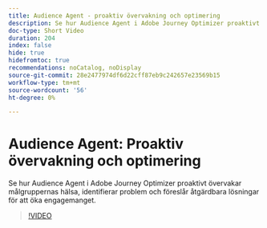 ```yaml
---
title: Audience Agent - proaktiv övervakning och optimering
description: Se hur Audience Agent i Adobe Journey Optimizer proaktivt övervakar målgruppernas hälsa, identifierar problem och föreslår åtgärdbara lösningar för att öka engagemanget.
doc-type: Short Video
duration: 204
index: false
hide: true
hidefromtoc: true
recommendations: noCatalog, noDisplay
source-git-commit: 28e2477974df6d22cff87eb9c242657e23569b15
workflow-type: tm+mt
source-wordcount: '56'
ht-degree: 0%

---
```



# Audience Agent: Proaktiv övervakning och optimering

Se hur Audience Agent i Adobe Journey Optimizer proaktivt övervakar målgruppernas hälsa, identifierar problem och föreslår åtgärdbara lösningar för att öka engagemanget.

<!-- 62_S653_3442539_203_audience-agent-proactive-monitoring-and-optimization -->
>[!VIDEO](https://video.tv.adobe.com/v/3460279/?learn=on&enablevpops=true&captions=swe)
